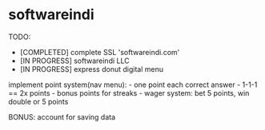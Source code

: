 # softwareindi

TODO:

- [COMPLETED] complete SSL 'softwareindi.com'
- [IN PROGRESS] softwareindi LLC
- [IN PROGRESS] express donut digital menu

implement point system(nav menu):
    - one point each correct answer
    - 1-1-1 == 2x points
    - bonus points for streaks
    - wager system: bet 5 points, win double or 5 points

BONUS:
    account for saving data
